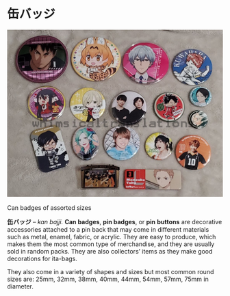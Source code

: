 # 缶バッジ

![](/%E3%81%8B%E3%82%93%E3%83%90%E3%83%83%E3%82%B8%20(%E7%BC%B6%E3%83%90%E3%83%83%E3%82%B8)/5GsbeICP.jpg)

Can badges of assorted sizes

**缶バッジ** – _kan bajji._ **Can badges**, **pin badges**, or **pin** **buttons** are decorative accessories attached to a pin back that may come in different materials such as metal, enamel, fabric, or acrylic. They are easy to produce, which makes them the most common type of merchandise, and they are usually sold in random packs. They are also collectors’ items as they make good decorations for ita-bags.

They also come in a variety of shapes and sizes but most common round sizes are: 25mm, 32mm, 38mm, 40mm, 44mm, 54mm, 57mm, 75mm in diameter.
